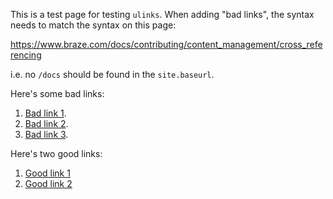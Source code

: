 This is a test page for testing `ulinks`. When adding "bad links", the syntax needs to match the syntax on this page:

https://www.braze.com/docs/contributing/content_management/cross_referencing

i.e. no `/docs` should be found in the `site.baseurl`.

Here's some bad links:
1. [Bad link 1]({{site.baseurl}}/best_practices/).
2. [Bad link 2]({{site.baseurl}}/best_practices/#android-push-category).
3. [Bad link 3]({{site.baseurl}}/developer_guide/platform_integration_guides/android/advanced_use_cases/locations_and_geofences/).

Here's two good links:
1. [Good link 1](https://www.braze.com/docs/developer_guide/platform_wide/getting_started/analytics_overview)
2. [Good link 2]({{site.baseurl}}/developer_guide/getting_started/analytics_overview)
